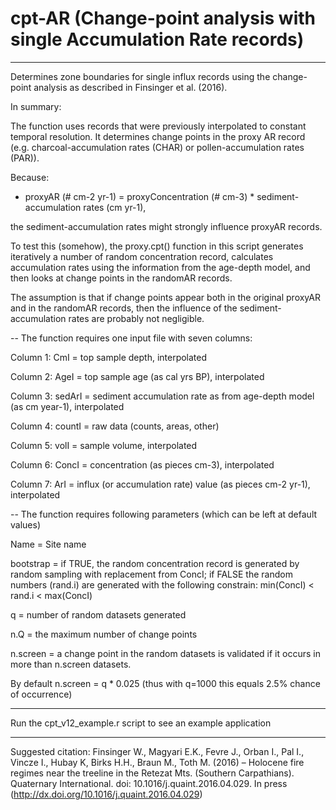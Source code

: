 # cpt-AR (Change-point analysis with single Accumulation Rate records)

-------------------------------------------------------------------------------------
Determines zone boundaries for single influx records using the change-point analysis
as described in Finsinger et al. (2016).

In summary:

The function uses records that were previously interpolated to constant temporal resolution. It determines change points in the proxy AR record (e.g. charcoal-accumulation rates (CHAR) or pollen-accumulation rates (PAR)).

Because: 
- proxyAR (# cm-2 yr-1) = proxyConcentration (# cm-3) * sediment-accumulation rates (cm yr-1),

the sediment-accumulation rates might strongly influence proxyAR records.

To test this (somehow), the proxy.cpt() function in this script generates iteratively a number of random concentration record, calculates accumulation rates using the information from the age-depth model, and then looks at change points in the randomAR records.

The assumption is that if change points appear both in the original proxyAR and in the randomAR records, then the influence of the
sediment-accumulation rates are probably not negligible.

--
The function requires one input file with seven columns:

Column 1: CmI          =   top sample depth, interpolated

Column 2: AgeI            =   top sample age (as cal yrs BP), interpolated

Column 3: sedArI    =   sediment accumulation rate as from age-depth model (as cm year-1), interpolated

Column 4: countI           =   raw data (counts, areas, other)

Column 5: volI             =   sample volume, interpolated

Column 6: ConcI          =   concentration (as pieces cm-3), interpolated

Column 7: ArI            =   influx (or accumulation rate) value (as pieces cm-2 yr-1), interpolated


--
The function requires following parameters (which can be left at default values)

 Name      =   Site name
 
 bootstrap =   if TRUE, the random concentration record is generated by random sampling with replacement from ConcI; if FALSE
               the random numbers (rand.i) are generated with the following constrain: min(ConcI) < rand.i < max(ConcI) 
 
 q         =   number of random datasets generated 
 
 n.Q       =   the maximum number of change points
 
 n.screen  =   a change point in the random datasets is validated if it occurs in more than n.screen datasets.

By default n.screen = q * 0.025 (thus with q=1000 this equals 2.5% chance of occurrence) 

----
Run the cpt_v12_example.r script to see an example application

-------------------------------------------------------------------------------------
Suggested citation: Finsinger W., Magyari E.K., Fevre J., Orban I., Pal I., Vincze I., Hubay K,
                     Birks H.H., Braun M., Toth M.  (2016) – Holocene fire regimes near the treeline
                     in the Retezat Mts. (Southern Carpathians). Quaternary International.
                     doi: 10.1016/j.quaint.2016.04.029. In press (http://dx.doi.org/10.1016/j.quaint.2016.04.029)

